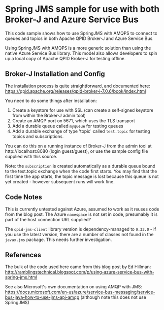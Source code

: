 Spring JMS sample for use with both Broker-J and Azure Service Bus
==================================================================

This code sample shows how to use SpringJMS with AMQPS to connect to
queues and topics in both Apache QPID Broker-J and Azure Service Bus.

Using SpringJMS with AMQPS is a more generic solution than using the
native Azure Service Bus library. This model also allows developers
to spin up a local copy of Apache QPID Broker-J for testing offline.

Broker-J Installation and Config
--------------------------------

The installation process is quite straightforward, and documented here:
https://qpid.apache.org/releases/qpid-broker-j-7.0.6/book/index.html

You need to do some things after installation:

1. Create a keystore for use with SSL (can create a self-signed keystore
from within the Broker-J admin tool)
2. Create an AMQP port on 5671, which uses the TLS transport
2. Add a durable queue called `myqueue` for testing queues
3. Add a durable exchange of type 'topic' called `test.topic` for testing
topics and subscriptions.

You can do this on a running instance of Broker-J from the admin tool
at http://localhost:8080 (login guest/guest), or use the sample config
file supplied with this source.

Note: the `subscription` is created automatically as a durable queue
bound to the test.topic exchange when the code first starts. You may
find that the first time the app starts, the topic message is lost
because this queue is not yet created - however subsequent runs
will work fine.

Code Notes
----------

This is currently untested against Azure, assumed to work as it reuses
code from the blog post. The Azure `namespace` is not set in code,
presumably it is part of the host connection URL supplied?

The `qpid-jms-client` library version is dependency-managed to `0.33.0` - if you use
the latest version, there are a number of classes not found in the `javax.jms`
package. This needs further investigation.

References
----------

The bulk of the code used here came from this blog post by Ed Hillman:
http://ramblingstechnical.blogspot.com/p/using-azure-service-bus-with-spring-jms.html

See also Microsoft's own documentation on using AMQP with JMS:
https://docs.microsoft.com/en-us/azure/service-bus-messaging/service-bus-java-how-to-use-jms-api-amqp
(although note this does not use SpringJMS)
